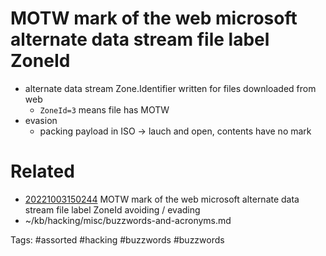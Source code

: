 # MOTW mark of the web microsoft alternate data stream file label ZoneId
- alternate data stream Zone.Identifier written for files downloaded from web
  - `ZoneId=3` means file has MOTW
- evasion
  - packing payload in ISO -> lauch and open, contents have no mark

# Related
- [20221003150244](/zet/20221003150244/README.md) MOTW mark of the web microsoft alternate data stream file label ZoneId avoiding / evading
- ~/kb/hacking/misc/buzzwords-and-acronyms.md

Tags:
    #assorted #hacking #buzzwords #buzzwords
